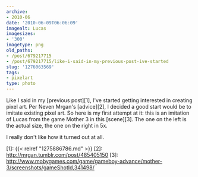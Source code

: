 ```yaml
---
archive:
- 2010-06
date: '2010-06-09T06:06:09'
imagealt: Lucas
imagesizes:
- '300'
imagetype: png
old_paths:
- /post/679217715
- /post/679217715/like-i-said-in-my-previous-post-ive-started
slug: '1276063569'
tags:
- pixelart
type: photo
---
```


Like I said in my [previous post][1], I've started getting interested in
creating pixel art.  Per Neven Mrgan's [advice][2], I decided a good start
would be to imitate existing pixel art.  So here is my first attempt at
it: this is an imitation of Lucas from the game Mother 3 in this
[scene][3]. The one on the left is the actual size, the one on the right
in 5x.

I really don't like how it turned out at all.

[1]: {{< relref "1275886786.md" >}}
[2]: http://mrgan.tumblr.com/post/485405150
[3]: http://www.mobygames.com/game/gameboy-advance/mother-3/screenshots/gameShotId,341498/
